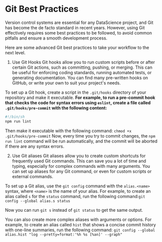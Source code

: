 # Git Best Practices

Version control systems are essential for any DataScience  project, and Git has become the de facto standard in recent years. However, using Git effectively requires some best practices to be followed, to avoid common pitfalls and ensure a smooth development process.

Here are some advanced Git best practices to take your workflow to the next level.

1. Use Git Hooks
Git hooks allow you to run custom scripts before or after certain Git actions, such as committing, pushing, or merging. This can be useful for enforcing coding standards, running automated tests, or generating documentation. You can find many pre-written hooks on GitHub, or write your own to suit your project's needs.

To set up a Git hook, create a script in the `.git/hooks` directory of your repository and make it executable.
**For example, to run a pre-commit hook that checks the code for syntax errors using `eslint`, create a file called `.git/hooks/pre-commit` with the following content:**

```bash
#!/bin/sh
npm run lint
```
Then make it executable with the following command: `chmod +x .git/hooks/pre-commit`
Now, every time you try to commit changes, the `npm run lint` command will be run automatically, and the commit will be aborted if there are any syntax errors.

2. Use Git aliases
Git aliases allow you to create custom shortcuts for frequently used Git commands. This can save you a lot of time and typing, especially for complex commands with many arguments. You can set up aliases for any Git command, or even for custom scripts or external commands.

To set up a Git alias, use the `git config` command with the `alias.<name>` syntax, where `<name>` is the name of your alias.
For example, to create an alias called `s` for the `status` command, run the following command:`git config --global alias.s status`

Now you can run `git s` instead of `git status` to get the same output.

You can also create more complex aliases with arguments or options. For example, to create an alias called `hist` that shows a concise commit history with one-line summaries, run the following command: `git config --global alias.hist "log --pretty=format:'%h %s [%an]' --graph"`
